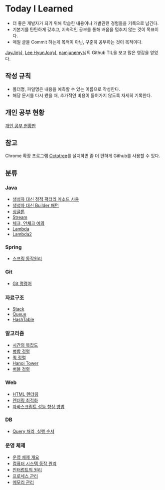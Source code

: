 # Today I Learned

* 더 좋은 개발자가 되기 위해 학습한 내용이나 개발관련 경험들을 기록으로 남긴다.
* 기본기를 탄탄하게 갖추고, 지속적인 공부를 통해 배움을 멈추지 않는 것이 목표이다.
* 매일 글을 Commit 하는게 목적이 아닌, 꾸준히 공부하는 것이 목적이다.

[JayJin](https://github.com/milooy)님, [Lee HyunJoo](https://wayhome25.github.io/)님, [namjunemy](https://github.com/namjunemy)님의 Github TIL을 보고 많은 영감을 얻었다.



## 작성 규칙
* 폴더명, 파일명은 내용을 예측할 수 있는 이름으로 작성한다.
* 해당 문서를 다시 봤을 때, 추가적인 비용이 들어가지 않도록 자세히 기록한다.


## 개인 공부 현황
[개인 공부 현황판](https://www.notion.so/bright1stbulb/a25ae7b1cc024510a74d2a1df7de1db7?v=58028a6f9232420aa4498f776ba04d73)



## 참고
Chrome 확장 프로그램 [Octotree](https://chrome.google.com/webstore/detail/octotree/bkhaagjahfmjljalopjnoealnfndnagc)를 설치하면 좀 더 편하게 Github를 사용할 수 있다.


## 분류
### Java
* [생성자 대신 정적 팩터리 메소드 사용](https://github.com/brightestbulb/TIL/blob/master/Java/Effective%20Java/2%EC%9E%A5.%20%EA%B0%9D%EC%B2%B4%EC%9D%98%20%EC%83%9D%EC%84%B1%EA%B3%BC%20%EC%82%AD%EC%A0%9C/%EA%B7%9C%EC%B9%991.%20%EC%83%9D%EC%84%B1%EC%9E%90%20%EB%8C%80%EC%8B%A0%20%EC%A0%95%EC%A0%81%20%ED%8C%A9%ED%84%B0%EB%A6%AC%20%EB%A9%94%EC%84%9C%EB%93%9C%EB%A5%BC%20%EC%82%AC%EC%9A%A9%ED%95%A0%20%EC%88%98%20%EC%97%86%EB%8A%94%EA%B0%80.md)
* [생성자 대신 Builder 패턴](https://github.com/brightestbulb/TIL/blob/master/Java/Effective%20Java/2%EC%9E%A5.%20%EA%B0%9D%EC%B2%B4%EC%9D%98%20%EC%83%9D%EC%84%B1%EA%B3%BC%20%EC%82%AD%EC%A0%9C/%EA%B7%9C%EC%B9%992.%20%EC%83%9D%EC%84%B1%EC%9E%90%20%EC%9D%B8%EC%9E%90%EA%B0%80%20%EB%A7%8E%EC%9D%84%20%EB%95%8C%EB%8A%94%20Builder%20%ED%8C%A8%ED%84%B4%20%EA%B3%A0%EB%A0%A4.md)
* [싱글톤](https://github.com/brightestbulb/TIL/blob/master/Java/Effective%20Java/2%EC%9E%A5.%20%EA%B0%9D%EC%B2%B4%EC%9D%98%20%EC%83%9D%EC%84%B1%EA%B3%BC%20%EC%82%AD%EC%A0%9C/%EA%B7%9C%EC%B9%991.%20%EC%83%9D%EC%84%B1%EC%9E%90%20%EB%8C%80%EC%8B%A0%20%EC%A0%95%EC%A0%81%20%ED%8C%A9%ED%84%B0%EB%A6%AC%20%EB%A9%94%EC%84%9C%EB%93%9C%EB%A5%BC%20%EC%82%AC%EC%9A%A9%ED%95%A0%20%EC%88%98%20%EC%97%86%EB%8A%94%EA%B0%80.md)
* [Stream](https://github.com/brightestbulb/TIL/blob/master/Java/Java8/Stream.md)
* [체크, 언체크 예외](https://github.com/brightestbulb/TIL/blob/master/Java/%EC%B2%B4%ED%81%AC%EC%98%88%EC%99%B8%2C%20%EC%96%B8%EC%B2%B4%ED%81%AC%EC%98%88%EC%99%B8.md)
* [Lambda](https://github.com/brightestbulb/TIL/blob/master/Java/Java8/Lambda.md)
* [Lambda2](https://github.com/brightestbulb/TIL/blob/master/Java/Java8/Lambda2.md)


### Spring
* [스프링 동작원리](https://github.com/brightestbulb/TIL/blob/master/Spring/%EC%8A%A4%ED%94%84%EB%A7%81%20%EB%8F%99%EC%9E%91%20%EC%9B%90%EB%A6%AC.md)


### Git
* [Git 명령어](https://github.com/brightestbulb/TIL/blob/master/Git/%EB%AA%85%EB%A0%B9%EC%96%B4.md)


### 자료구조
* [Stack](https://github.com/brightestbulb/TIL/blob/master/DataStructure/Stack.md)
* [Queue](https://github.com/brightestbulb/TIL/blob/master/DataStructure/Queue.md)
* [HashTable](https://github.com/brightestbulb/TIL/blob/master/DataStructure/HashTable.md)


### 알고리즘
* [시간의 복잡도](https://github.com/brightestbulb/TIL/blob/master/Algorithm/%EC%8B%9C%EA%B0%84%EC%9D%98%20%EB%B3%B5%EC%9E%A1%EB%8F%84.md)
* [병합 정렬](https://github.com/brightestbulb/TIL/blob/master/Algorithm/MergeSort.md)
* [퀵 정렬](https://github.com/brightestbulb/TIL/blob/master/Algorithm/QuickSort.md)
* [Hanoi Tower](https://github.com/brightestbulb/TIL/blob/master/Algorithm/HanoiTower.md)
* [버블 정렬](https://github.com/brightestbulb/TIL/blob/master/Algorithm/BubbleSort.md)


### Web
* [HTML 렌더링](https://github.com/brightestbulb/TIL/blob/master/Web/Html%20%EB%A0%8C%EB%8D%94%EB%A7%81.md)
* [렌더링 최적화](https://github.com/brightestbulb/TIL/blob/master/Web/%EB%A0%8C%EB%8D%94%EB%A7%81%20%EC%B5%9C%EC%A0%81%ED%99%94.md)
* [자바스크립트 성능 향상 방법](https://github.com/brightestbulb/TIL/blob/master/Web/%EC%9E%90%EB%B0%94%EC%8A%A4%ED%81%AC%EB%A6%BD%ED%8A%B8%20%EC%84%B1%EB%8A%A5%20%ED%96%A5%EC%83%81%20%EB%B0%A9%EB%B2%95.md)


### DB
* [Query 처리, 실행 순서](https://github.com/brightestbulb/TIL/blob/master/OS/7.%EB%A9%94%EB%AA%A8%EB%A6%AC%20%EA%B4%80%EB%A6%AC.md)


### 운영 체제
* [운영 체제 개요](https://github.com/brightestbulb/TIL/blob/master/OS/%EC%9A%B4%EC%98%81%EC%B2%B4%EC%A0%9C%EC%9D%98%20%EC%A0%95%EC%9D%98.md)
* [컴퓨터 시스템 동작 원리](https://github.com/brightestbulb/TIL/blob/master/OS/2.%EC%BB%B4%ED%93%A8%ED%84%B0%20%EC%8B%9C%EC%8A%A4%ED%85%9C%EC%9D%98%20%EB%8F%99%EC%9E%91%20%EC%9B%90%EB%A6%AC.md)
* [인터럽트의 원리](https://github.com/brightestbulb/TIL/blob/master/OS/3.%EC%9D%B8%ED%84%B0%EB%9F%BD%ED%8A%B8%EC%9D%98%20%EC%9B%90%EB%A6%AC.md)
* [프로세스 관리](https://github.com/brightestbulb/TIL/blob/master/OS/4.%ED%94%84%EB%A1%9C%EC%84%B8%EC%8A%A4%20%EA%B4%80%EB%A6%AC.md)
* [메모리 관리](https://github.com/brightestbulb/TIL/blob/master/OS/7.%EB%A9%94%EB%AA%A8%EB%A6%AC%20%EA%B4%80%EB%A6%AC.md)

